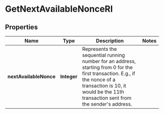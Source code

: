 

# GetNextAvailableNonceRI


## Properties

| Name | Type | Description | Notes |
|------------ | ------------- | ------------- | -------------|
|**nextAvailableNonce** | **Integer** | Represents the sequential running number for an address, starting from 0 for the first transaction. E.g., if the nonce of a transaction is 10, it would be the 11th transaction sent from the sender&#39;s address. |  |



